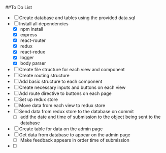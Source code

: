 ##To Do List
- [ ] Create database and tables using the provided data.sql
- [ ] Install all dependencies
    - [X] npm install
    - [X] express
    - [X] react-router
    - [X] redux
    - [X] react-redux
    - [X] logger
    - [X] body parser
- [ ] Create file structure for each view and component
- [ ] Create routing structure
- [ ] Add basic structure to each component
- [ ] Create necessary inputs and buttons on each view
- [ ] Add route directive to buttons on each page
- [ ] Set up redux store
- [ ] Move data from each view to redux store
- [ ] Send data from redux store to the database on commit
    - [ ] add the date and time of submission to the object being sent to the database
- [ ] Create table for data on the admin page
- [ ] Get data from database to appear on the admin page
    - [ ] Make feedback appears in order time of submission
- [ ] 